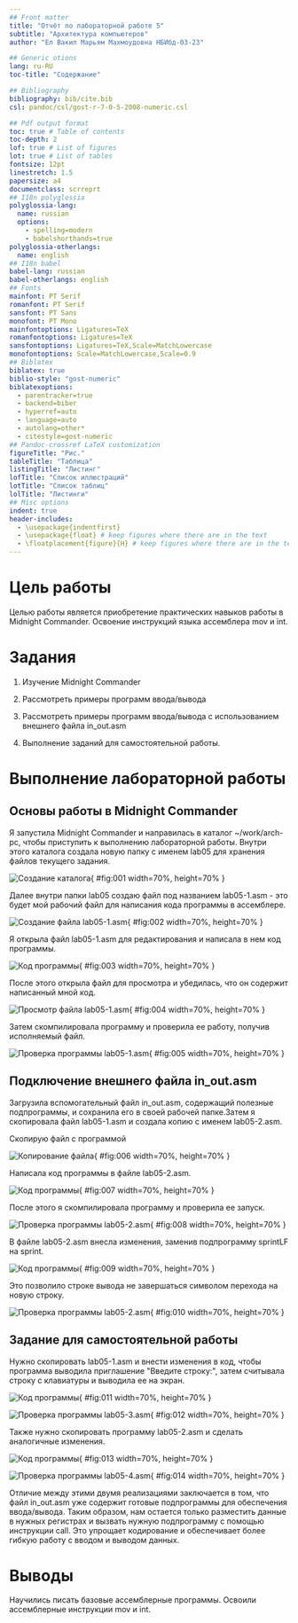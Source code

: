 ```yaml
---
## Front matter
title: "Отчёт по лабораторной работе 5"
subtitle: "Архитектура компьютеров"
author: "Ел Вакил Марьям Махмоудовна НБИбд-03-23"

## Generic otions
lang: ru-RU
toc-title: "Содержание"

## Bibliography
bibliography: bib/cite.bib
csl: pandoc/csl/gost-r-7-0-5-2008-numeric.csl

## Pdf output format
toc: true # Table of contents
toc-depth: 2
lof: true # List of figures
lot: true # List of tables
fontsize: 12pt
linestretch: 1.5
papersize: a4
documentclass: scrreprt
## I18n polyglossia
polyglossia-lang:
  name: russian
  options:
	- spelling=modern
	- babelshorthands=true
polyglossia-otherlangs:
  name: english
## I18n babel
babel-lang: russian
babel-otherlangs: english
## Fonts
mainfont: PT Serif
romanfont: PT Serif
sansfont: PT Sans
monofont: PT Mono
mainfontoptions: Ligatures=TeX
romanfontoptions: Ligatures=TeX
sansfontoptions: Ligatures=TeX,Scale=MatchLowercase
monofontoptions: Scale=MatchLowercase,Scale=0.9
## Biblatex
biblatex: true
biblio-style: "gost-numeric"
biblatexoptions:
  - parentracker=true
  - backend=biber
  - hyperref=auto
  - language=auto
  - autolang=other*
  - citestyle=gost-numeric
## Pandoc-crossref LaTeX customization
figureTitle: "Рис."
tableTitle: "Таблица"
listingTitle: "Листинг"
lofTitle: "Список иллюстраций"
lotTitle: "Список таблиц"
lolTitle: "Листинги"
## Misc options
indent: true
header-includes:
  - \usepackage{indentfirst}
  - \usepackage{float} # keep figures where there are in the text
  - \floatplacement{figure}{H} # keep figures where there are in the text
---
```


# Цель работы

Целью работы является приобретение практических навыков работы в Midnight Commander. 
Освоение инструкций языка ассемблера mov и int.

# Задания

1. Изучение Midnight Commander

2. Рассмотреть примеры программ ввода/вывода

3. Рассмотреть примеры программ ввода/вывода с использованием внешнего файла in_out.asm

3. Выполнение заданий для самостоятельной работы.

# Выполнение лабораторной работы

## Основы работы в Midnight Commander

Я запустила Midnight Commander и направилась в каталог ~/work/arch-pc, чтобы приступить к выполнению лабораторной работы. Внутри этого 
каталога создала новую папку с именем lab05 для хранения файлов текущего задания.

![Создание каталога](image/01.png){ #fig:001 width=70%, height=70% }

Далее внутри папки lab05 создаю файл под названием lab05-1.asm - это будет мой рабочий файл для написания кода программы в ассемблере.

![Создание файла lab05-1.asm](image/02.png){ #fig:002 width=70%, height=70% }

Я открыла файл lab05-1.asm для редактирования и написала в нем код программы. 

![Код программы](image/03.png){ #fig:003 width=70%, height=70% }

После этого открыла файл для просмотра и убедилась, что он содержит написанный мной 
код.

![Просмотр файла lab05-1.asm](image/04.png){ #fig:004 width=70%, height=70% }

Затем скомпилировала программу и проверила ее работу, получив исполняемый файл.

![Проверка программы lab05-1.asm](image/05.png){ #fig:005 width=70%, height=70% }

## Подключение внешнего файла in_out.asm

Загрузила вспомогательный файл in_out.asm, содержащий полезные подпрограммы, и сохранила его в своей рабочей папке.Затем я скопировала файл lab05-1.asm и создала копию с именем lab05-2.asm.

Скопирую файл с программой

![Копирование файла](image/06.png){ #fig:006 width=70%, height=70% }

Написала код программы в файле lab05-2.asm.

![Код программы](image/07.png){ #fig:007 width=70%, height=70% }

После этого я скомпилировала программу и проверила ее запуск.

![Проверка программы lab05-2.asm](image/08.png){ #fig:008 width=70%, height=70% }

В файле lab05-2.asm внесла изменения, заменив подпрограмму sprintLF на sprint. 

![Код программы](image/09.png){ #fig:009 width=70%, height=70% }

Это позволило строке вывода не завершаться символом перехода на новую строку.

![Проверка программы lab05-2.asm](image/10.png){ #fig:010 width=70%, height=70% }

##  Задание для самостоятельной работы

Нужно скопировать lab05-1.asm и внести изменения в код, чтобы программа 
выводила приглашение "Введите строку:", затем считывала строку с клавиатуры 
и выводила ее на экран.

![Код программы](image/11.png){ #fig:011 width=70%, height=70% }

![Проверка программы lab05-3.asm](image/12.png){ #fig:012 width=70%, height=70% }

Также нужно скопировать программу lab05-2.asm и сделать аналогичные изменения.

![Код программы](image/13.png){ #fig:013 width=70%, height=70% }

![Проверка программы lab05-4.asm](image/14.png){ #fig:014 width=70%, height=70% }

Отличие между этими двумя реализациями заключается в том, что файл in_out.asm уже содержит готовые подпрограммы для обеспечения ввода/вывода. Таким образом, нам остается только разместить данные в нужных регистрах и вызвать нужную подпрограмму с помощью инструкции call. Это упрощает кодирование и обеспечивает более гибкую работу с вводом и выводом данных.

# Выводы

Научились писать базовые ассемблерные программы. Освоили ассемблерные инструкции mov и int.